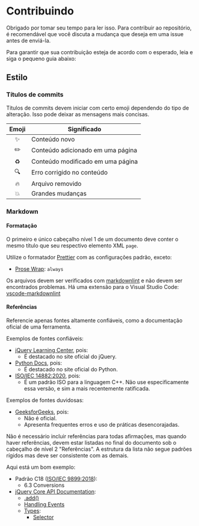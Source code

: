 # Contribuindo

Obrigado por tomar seu tempo para ler isso. Para contribuir ao repositório, é
recomendável que você discuta a mudança que deseja em uma issue antes de
enviá-la.

Para garantir que sua contribuição esteja de acordo com o esperado, leia e siga
o pequeno guia abaixo:

## Estilo

### Títulos de commits

Títulos de commits devem iniciar com certo emoji dependendo do tipo de
alteração. Isso pode deixar as mensagens mais concisas.

| Emoji | Significado                       |
| :---: | --------------------------------- |
|  ✨   | Conteúdo novo                     |
|  ✏️   | Conteúdo adicionado em uma página |
|  ♻️   | Conteúdo modificado em uma página |
|  🔍️  | Erro corrigido no conteúdo        |
|  🔥   | Arquivo removido                  |
|  💥   | Grandes mudanças                  |

### Markdown

#### Formatação

O primeiro e único cabeçalho nível 1 de um documento deve conter o mesmo título
que seu respectivo elemento XML `page`.

Utilize o formatador [Prettier](https://prettier.io/) com as configurações
padrão, exceto:

- [Prose Wrap](https://prettier.io/docs/en/options.html#prose-wrap): `always`

Os arquivos devem ser verificados com
[markdownlint](https://github.com/markdownlint/markdownlint) e não devem ser
encontrados problemas. Há uma extensão para o Visual Studio Code:
[vscode-markdownlint](https://github.com/DavidAnson/vscode-markdownlint)

#### Referências

Referencie apenas fontes altamente confiáveis, como a documentação oficial de
uma ferramenta.

Exemplos de fontes confiáveis:

- [jQuery Learning Center](https://learn.jquery.com/), pois:
  - É destacado no site oficial do jQuery.
- [Python Docs](https://docs.python.org/), pois:
  - É destacado no site oficial do Python.
- [ISO/IEC 14882:2020](https://www.iso.org/standard/79358.html), pois:
  - É um padrão ISO para a linguagem C++. Não use especificamente essa versão, e
    sim a mais recentemente ratificada.

Exemplos de fontes duvidosas:

- [GeeksforGeeks](https://www.geeksforgeeks.org/), pois:
  - Não é oficial.
  - Apresenta frequentes erros e uso de práticas desencorajadas.

Não é necessário incluir referências para todas afirmações, mas quando haver
referências, devem estar listadas no final do documento sob o cabeçalho de nível
2 "Referências". A estrutura da lista não segue padrões rígidos mas deve ser
consistente com as demais.

Aqui está um bom exemplo:

- Padrão C18 ([ISO/IEC 9899:2018](https://www.iso.org/standard/74528.html)):
  - 6.3 Conversions
- [jQuery Core API Documentation](https://api.jquery.com/):
  - [.add()](https://api.jquery.com/add/)
  - [Handling Events](https://learn.jquery.com/events/handling-events/)
  - [Types](https://api.jquery.com/Types/):
    - [Selector](https://api.jquery.com/Types/#Selector)
